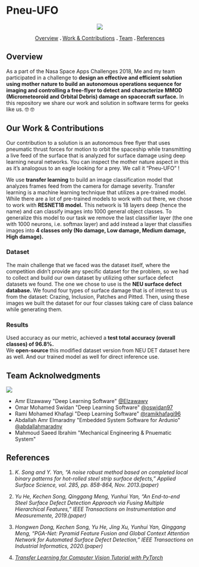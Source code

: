 # Pneu-UFO
<p align='center'>
<img src='https://images-2018.spaceappschallenge.org/team-photos/0-2STD6RzuMnRZwtpO4sh5NoWR8=/11913/width-800/'/>
</p>

<p align = 'center'>
  <a href="#intro">Overview</a> <b> . </b>
  <a href="#work">Work & Contributions</a> <b> . </b>
  <a href="#team">Team</a> <b> . </b>
  <a href="#refs">References</a>
</p>

## <a name="intro"></a> Overview
As a part of the Nasa Space Apps Challenges 2018, Me and my team participated in a challenge to **design an effective and efficient solution using mother nature to build an autonomous operations sequence for imaging and controlling a free-flyer to detect and characterize MMOD (Micrometeoroid and Orbital Debris) damage on spacecraft surface.** In this repository we share our work and solution in software terms for geeks like us. :nerd_face: :nerd_face:

## <a name="work"></a> Our Work & Contributions

Our contribution to a solution is an autonomous free flyer that uses pneumatic thrust forces for motion to orbit the spaceship while transmitting a live feed of the surface that is analyzed for surface damage using deep learning neural networks. You can inspect the mother nature aspect in this as it’s analogous to an eagle looking for a prey. We call it “Pneu-UFO” !

We use **transfer learning** to build an image classification model that analyzes frames feed from the camera for damage severity. Transfer learning is a machine learning technique that utilizes a pre-trained model. While there are a lot of pre-trained models to work with out there, we chose to work with **RESNET18 model.**
This network is 18 layers deep (hence the name) and can classify images into 1000 general object classes. To generalize this model to our task we remove the last classifier layer (the one with 1000 neurons, i.e. softmax layer) and add instead a layer that classifies images into **4 classes only (No damage, Low damage, Medium damage, High damage).** 

### Dataset
The main challenge that we faced was the dataset itself, where the competition didn’t provide any specific dataset for the problem, so we had to collect and build our own dataset by utilizing other surface defect datasets we found. The one we chose to use is the **NEU surface defect database.** We found four types of surface damage that is of interest to us from the dataset:  Crazing, Inclusion, Patches and Pitted. Then, using these images we built the dataset for our four classes taking care of class balance while generating them.

### Results 
Used accuracy as our metric, achieved a **test total accuracy (overall classes) of 96.8%.**  
We **open-source** this modified dataset version from NEU DET dataset here as well. And our trained model as well for direct inference use.

## <a name="team"></a> Team Acknolwedgments
![](https://scontent-hbe1-1.xx.fbcdn.net/v/t1.0-9/p720x720/44559874_2184453348251729_6183100821299789824_o.jpg?_nc_cat=103&_nc_ohc=NS5bQ0HioA4AQlVPNU6pEG3e4QJOw6u3G5FLncl6BMRVc_gXUX0ySnVlQ&_nc_ht=scontent-hbe1-1.xx&oh=5b4ba27a039a9ed4935319afe10f385f&oe=5EB2217F)
- Amr Elzawawy "Deep Learning Software" [@Elzawawy](https://github.com/Elzawawy)
- Omar Mohamed Swidan "Deep Learning Software" [@oswidan97](https://github.com/oswidan97)
- Rami Mohamed Khafagi "Deep Learning Software" [@ramikhafagi96](https://github.com/ramikhafagi96)
- Abdallah Amr Elmaradny "Embedded System Software for Ardunio" [@abdallahmaradny](https://github.com/abdallahmaradny) 
- Mahmoud Saeed Ibrahim "Mechanical Engineering & Pnuematic System"

## <a name="refs"></a> References
1. *K. Song and Y. Yan, “A noise robust method based on completed local binary patterns for hot-rolled steel strip surface defects,” Applied Surface Science, vol. 285, pp. 858-864, Nov. 2013.(paper)*

2. *Yu He, Kechen Song, Qinggang Meng, Yunhui Yan, “An End-to-end Steel Surface Defect Detection Approach via Fusing Multiple Hierarchical Features,” IEEE Transactions on Instrumentation and Measuremente,  2019.(paper)*

3. *Hongwen Dong, Kechen Song, Yu He, Jing Xu, Yunhui Yan, Qinggang Meng, “PGA-Net: Pyramid Feature Fusion and Global Context Attention Network for Automated Surface Defect Detection,” IEEE Transactions on Industrial Informatics,  2020.(paper)*

4. *[Transfer Learning for Computer Vision Tutorial with PyTorch](https://pytorch.org/tutorials/beginner/transfer_learning_tutorial.html)*
